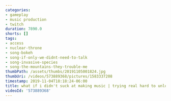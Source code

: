 ```yaml
---
categories:
- gameplay
- music production
- twitch
duration: 7890.0
shorts: []
tags:
- access
- nuclear-throne
- song-bokeh
- song-if-only-we-didnt-need-to-talk
- song-invasive-species
- song-the-mountains-they-trouble-me
thumbPath: /assets/thumbs/20191105001824.jpg
thumbUri: /videos/573889368/pictures/1583337208
timestamp: 2019-11-04T18:18:24-06:00
title: what if i didn't suck at making music | trying real hard to unlock frog
videoId: '573889368'
---
```

